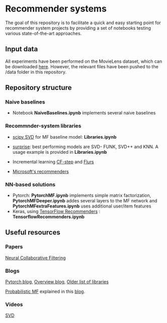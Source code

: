 # Recommender systems

The goal of this repository is to facilitate a quick and easy starting point for recommender system projects by providing a set of notebooks testing various state-of-the-art approaches.

## Input data 
All experiments have been performed on the MovieLens dataset, which can be downloaded [here](https://grouplens.org/datasets/movielens/100k/). However, the relevant files have been pushed to the /data folder in this repository.

## Repository structure

### Naive baselines
- Notebook **NaiveBaselines.ipynb** implements several naive baselines
### Recommnder-system libraries
- [scipy SVD](https://docs.scipy.org/doc/scipy/reference/generated/scipy.linalg.svd.html) for MF baseline model: **Libraries.ipynb**

- [surprise](http://surpriselib.com/): best performing models are SVD- FUNK, SVD++ and KNN. A usage example is provided in **Libraries.ipynb**

- Incremental learning [CF-step](https://pypi.org/project/cf-step/) and [Flurs](https://github.com/takuti/flurs) 

- [Microsoft's recommenders](https://github.com/microsoft/recommenders)


### NN-based solutions

- Pytorch: **PytorchMF.ipynb** implements simple matrix factorization, **PytorchMFDeeper.ipynb** addes several layers to the MF network and **PytorchMFextraFeatures.ipynb** uses additional user/item features
- Keras, using [TensorFlow Recommenders](https://github.com/tensorflow/recommenders) : **TensorflowRecommenders.ipynb**

## Useful resources

### Papers
[Neural Collaborative Filtering](https://arxiv.org/abs/1708.05031)
### Blogs
[Pytorch blog](https://blog.fastforwardlabs.com/2018/04/10/pytorch-for-recommenders-101.html), [Overview blog](https://towardsdatascience.com/a-complete-guide-to-recommender-system-tutorial-with-sklearn-surprise-keras-recommender-5e52e8ceace1), [Older list of libraries](https://techairesearch.com/overview-of-matrix-factorization-techniques-using-python/)


[Probabilistic MF](https://github.com/ocontreras309/ML_Notebooks/blob/master/PMF_Recommender_Systems.ipynb) explained in this [blog](https://towardsdatascience.com/pmf-for-recommender-systems-cbaf20f102f0).

### Videos
[SVD](https://www.youtube.com/watch?v=rYz83XPxiZo&t=1s&ab_channel=MITOpenCourseWare)